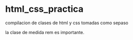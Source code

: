 # html_css_practica
compilacion de clases de html y css tomadas como sepaso

la clase de medida rem es importante.
